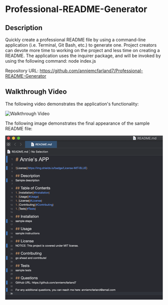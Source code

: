 # Professional-README-Generator

## Description 

Quickly create a professional README file by using a command-line application (i.e. Terminal, Git Bash, etc.) to generate one. Project creators can devote more time to working on the project and less time on creating a README.
The application uses the inquirer package, and will be invoked by using the following command:
node index.js

Repository URL: https://github.com/anniemcfarland7/Professional-README-Generator

## Walkthrough Video

The following video demonstrates the application's functionality:

![Walkthrough Video](./assets/video.gif)

The following image demonstrates the final appearance of the sample README file:

![Screenshot](./assets/screenshot.png)
